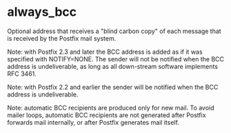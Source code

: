 # always_bcc 


Optional address that receives a "blind carbon copy" of each message
that is received by the Postfix mail system.



Note: with Postfix 2.3 and later the BCC address is added as if it
was specified with NOTIFY=NONE. The sender will not be notified
when the BCC address is undeliverable, as long as all down-stream
software implements RFC 3461.



Note: with Postfix 2.2 and earlier the sender will be notified
when the BCC address is undeliverable.


 Note: automatic BCC recipients are produced only for new mail.
To avoid mailer loops, automatic BCC recipients are not generated
after Postfix forwards mail internally, or after Postfix generates
mail itself. 



